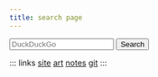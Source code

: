 ```yaml
---
title: search page
---
```



<form class="pic" action="https://duckduckgo.com/" method="get">
	<input type="hidden" name="sitesearch" value="">
	<input type="text" name="q" placeholder="DuckDuckGo">
	<input type="submit" value="Search">
</form>


::: links
[site](https://negoitescu.xyz) [art](https://cara.app/negoitescu)
[notes](https://negoitescu.xyz/notes) [git](https://github.com/mnegoitescu)
:::

